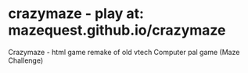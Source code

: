 # crazymaze - play at: mazequest.github.io/crazymaze
Crazymaze - html game remake of old vtech Computer pal game (Maze Challenge)
